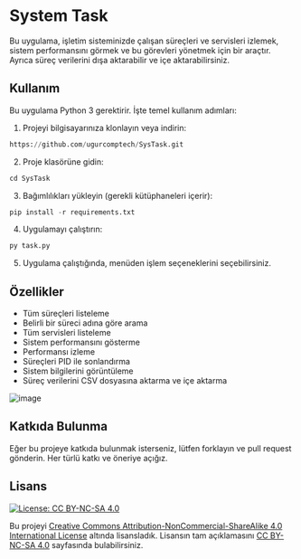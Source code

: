 # System Task 

Bu uygulama, işletim sisteminizde çalışan süreçleri ve servisleri izlemek, sistem performansını görmek ve bu görevleri yönetmek için bir araçtır. Ayrıca süreç verilerini dışa aktarabilir ve içe aktarabilirsiniz.

## Kullanım

Bu uygulama Python 3 gerektirir. İşte temel kullanım adımları:

1. Projeyi bilgisayarınıza klonlayın veya indirin:

  ```python
  https://github.com/ugurcomptech/SysTask.git
  ```

2. Proje klasörüne gidin:

  ```python
  cd SysTask
  ```


3. Bağımlılıkları yükleyin (gerekli kütüphaneleri içerir):

  ```python
  pip install -r requirements.txt
  ```


4. Uygulamayı çalıştırın:

  ```python
  py task.py
  ```


5. Uygulama çalıştığında, menüden işlem seçeneklerini seçebilirsiniz.

## Özellikler

- Tüm süreçleri listeleme
- Belirli bir süreci adına göre arama
- Tüm servisleri listeleme
- Sistem performansını gösterme
- Performansı izleme
- Süreçleri PID ile sonlandırma
- Sistem bilgilerini görüntüleme
- Süreç verilerini CSV dosyasına aktarma ve içe aktarma

![image](https://github.com/ugurcomptech/SysTask/assets/133202238/7ca5629b-9ffb-4d2d-b42f-f24663a5f0bc)


## Katkıda Bulunma

Eğer bu projeye katkıda bulunmak isterseniz, lütfen forklayın ve pull request gönderin. Her türlü katkı ve öneriye açığız.


## Lisans

[![License: CC BY-NC-SA 4.0](https://licensebuttons.net/l/by-nc-sa/4.0/88x31.png)](https://creativecommons.org/licenses/by-nc-sa/4.0/legalcode)

Bu projeyi [Creative Commons Attribution-NonCommercial-ShareAlike 4.0 International License](https://creativecommons.org/licenses/by-nc-sa/4.0/legalcode) altında lisansladık. Lisansın tam açıklamasını [CC BY-NC-SA 4.0](https://creativecommons.org/licenses/by-nc-sa/4.0/legalcode) sayfasında bulabilirsiniz.



